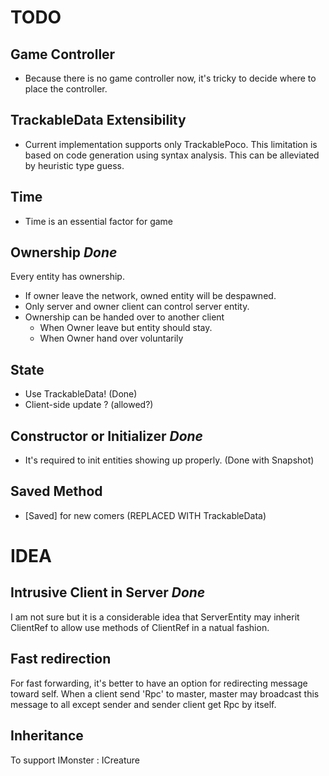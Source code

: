 # TODO

## Game Controller

- Because there is no game controller now,
  it's tricky to decide where to place the controller.

## TrackableData Extensibility

- Current implementation supports only TrackablePoco.
  This limitation is based on code generation using syntax analysis.
  This can be alleviated by heuristic type guess.

## Time

- Time is an essential factor for game

## Ownership *Done*

Every entity has ownership.
- If owner leave the network, owned entity will be despawned.
- Only server and owner client can control server entity.
- Ownership can be handed over to another client
  - When Owner leave but entity should stay.
  - When Owner hand over voluntarily

## State

- Use TrackableData! (Done)
- Client-side update ? (allowed?)

## Constructor or Initializer *Done*

- It's required to init entities showing up properly. (Done with Snapshot)

## Saved Method

- [Saved] for new comers (REPLACED WITH TrackableData)

# IDEA

## Intrusive Client in Server *Done*

I am not sure but it is a considerable idea that ServerEntity may inherit ClientRef
to allow use methods of ClientRef in a natual fashion.

## Fast redirection

For fast forwarding, it's better to have an option for redirecting message toward self.
When a client send 'Rpc' to master, master may broadcast this message to all except sender
and sender client get Rpc by itself.

## Inheritance

To support IMonster : ICreature
